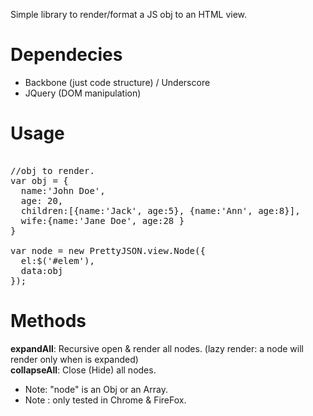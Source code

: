 Simple library to render/format a JS obj to an HTML view.


Dependecies
== 
* Backbone (just code structure) / Underscore 
* JQuery (DOM manipulation)

Usage
==
<pre>

//obj to render.
var obj = {
  name:'John Doe',
  age: 20,
  children:[{name:'Jack', age:5}, {name:'Ann', age:8}],
  wife:{name:'Jane Doe', age:28 }
}

var node = new PrettyJSON.view.Node({
  el:$('#elem'),
  data:obj
});
</pre>


Methods
==
<b>expandAll</b>: Recursive open & render all nodes. (lazy render: a node will render only when is expanded)
<br/>
<b>collapseAll</b>: Close (Hide) all nodes.

* Note: "node" is an Obj or an Array.
* Note : only tested in Chrome & FireFox.